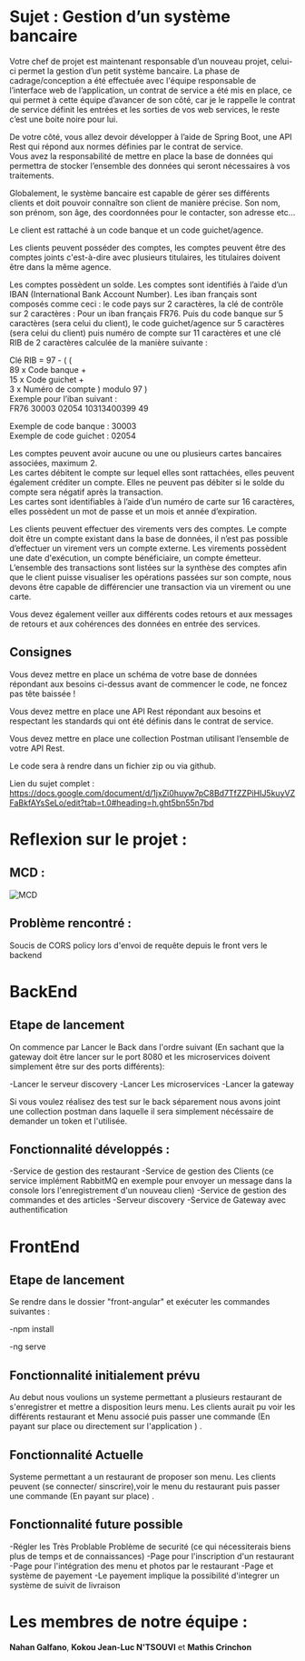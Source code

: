 # Sujet : Gestion d’un système bancaire  
Votre chef de projet est maintenant responsable d’un nouveau projet, celui-ci permet la gestion d’un petit système bancaire. La phase de cadrage/conception a été effectuée avec l'équipe responsable de l’interface web de l’application, un contrat de service a été mis en place, ce qui permet à cette équipe d’avancer de son côté, car je le rappelle le contrat de service définit les entrées et les sorties de vos web services, le reste c’est une boite noire pour lui.  

De votre côté, vous allez devoir développer à l’aide de Spring Boot, une API Rest qui répond aux normes définies par le contrat de service.  
Vous avez la responsabilité de mettre en place la base de données qui permettra de stocker l’ensemble des données qui seront nécessaires à vos traitements.  

Globalement, le système bancaire est capable de gérer ses différents clients et doit pouvoir connaître son client de manière précise. Son nom, son prénom, son âge, des coordonnées pour le contacter, son adresse etc…  

Le client est rattaché à un code banque et un code guichet/agence.  

Les clients peuvent posséder des comptes, les comptes peuvent être des comptes joints c'est-à-dire avec plusieurs titulaires, les titulaires doivent être dans la même agence.  

Les comptes possèdent un solde. Les comptes sont identifiés à l’aide d’un IBAN (International Bank Account Number). Les iban français sont composés comme ceci : le code pays sur 2 caractères, la clé de contrôle sur 2 caractères : Pour un iban français FR76. Puis du code banque sur 5 caractères (sera celui du client), le code guichet/agence sur 5 caractères (sera celui du client) puis numéro de compte sur 11 caractères et une clé RIB de 2 caractères calculée de la manière suivante :   

Clé RIB = 97 - ( (  
   89 x Code banque +  
   15 x Code guichet +  
   3 x Numéro de compte ) modulo 97 )  
Exemple pour l’iban suivant :   
FR76 30003 02054 10313400399 49  

Exemple de code banque : 30003   
Exemple de code guichet : 02054  

Les comptes peuvent avoir aucune ou une ou plusieurs cartes bancaires associées, maximum 2.  
Les cartes débitent le compte sur lequel elles sont rattachées, elles peuvent également créditer un compte. Elles ne peuvent pas débiter si le solde du compte sera négatif après la transaction.  
Les cartes sont identifiables à l’aide d’un numéro de carte sur 16 caractères, elles possèdent un mot de passe et un mois et année d’expiration.  

Les clients peuvent effectuer des virements vers des comptes. Le compte doit être un compte existant dans la base de données, il n’est pas possible d’effectuer un virement vers un compte externe. Les virements possèdent une date d'exécution, un compte bénéficiaire, un compte émetteur.  
L’ensemble des transactions sont listées sur la synthèse des comptes afin que le client puisse visualiser les opérations passées sur son compte, nous devons être capable de différencier une transaction via un virement ou une carte.  

Vous devez également veiller aux différents codes retours et aux messages de retours et aux cohérences des données en entrée des services.   
## Consignes  

Vous devez mettre en place un schéma de votre base de données répondant aux besoins ci-dessus avant de commencer le code, ne foncez pas tête baissée !

Vous devez mettre en place une API Rest répondant aux besoins et respectant les standards qui ont été définis dans le contrat de service.

Vous devez mettre en place une collection Postman utilisant l’ensemble de votre API Rest.  

Le code sera à rendre dans un fichier zip ou via github.  

Lien du sujet complet : https://docs.google.com/document/d/1jxZi0huyw7pC8Bd7TfZZPiHIJ5kuyVZFaBkfAYsSeLo/edit?tab=t.0#heading=h.ght5bn55n7bd

# Reflexion sur le projet :
## MCD : 

![MCD](https://github.com/mathcrin/Projet-a-but-Lucratif/assets/73893829/9cac4067-2766-4113-8c44-f7d80dc77dda)

## Problème rencontré : 
 Soucis de CORS policy lors d'envoi de requête depuis le front vers le backend 

# BackEnd
## Etape de lancement 

On commence par Lancer le Back dans l'ordre suivant (En sachant que la gateway doit être lancer sur le port 8080 et les microservices doivent simplement être sur des ports différents):

-Lancer le serveur discovery
-Lancer Les microservices
-Lancer la gateway

Si vous voulez réalisez des test sur le back séparement nous avons joint une collection postman dans laquelle il sera simplement nécéssaire de demander un token et l'utilisée.

## Fonctionnalité développés :
-Service de gestion des restaurant
-Service de gestion des Clients (ce service implément RabbitMQ en exemple pour envoyer un message dans la console lors l'enregistrement d'un nouveau clien)
-Service de gestion des commandes et des articles
-Serveur discovery
-Service de Gateway avec authentification

# FrontEnd
## Etape de lancement 
Se rendre dans le dossier "front-angular" et exécuter les commandes suivantes : 

-npm install

-ng serve

## Fonctionnalité initialement prévu
Au debut  nous voulions un systeme permettant a plusieurs restaurant de s'enregistrer et mettre a disposition leurs menu. Les clients aurait pu voir les différents restaurant et Menu associé puis passer une commande (En payant sur place ou directement sur l'application ) .

## Fonctionnalité Actuelle
Systeme permettant a un restaurant de proposer son menu. Les clients peuvent (se connecter/ sinscrire),voir le menu du restaurant puis passer une commande (En payant sur place) .

## Fonctionnalité future possible
-Régler les Très Problable Problème de securité (ce qui nécessiterais biens plus de temps et de connaissances)
-Page pour l'inscription d'un restaurant 
-Page pour l'intégration des menu et photos par le restaurant 
-Page et système de payement 
-Le payement implique la possibilité d'integrer un système de suivit de livraison 


# Les membres de notre équipe : 
__Nahan Galfano__, __Kokou Jean-Luc N'TSOUVI__ et __Mathis Crinchon__



